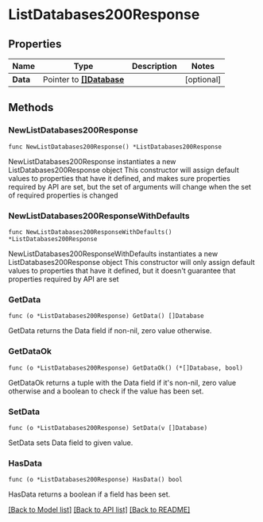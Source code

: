 # ListDatabases200Response

## Properties

Name | Type | Description | Notes
------------ | ------------- | ------------- | -------------
**Data** | Pointer to [**[]Database**](Database.md) |  | [optional] 

## Methods

### NewListDatabases200Response

`func NewListDatabases200Response() *ListDatabases200Response`

NewListDatabases200Response instantiates a new ListDatabases200Response object
This constructor will assign default values to properties that have it defined,
and makes sure properties required by API are set, but the set of arguments
will change when the set of required properties is changed

### NewListDatabases200ResponseWithDefaults

`func NewListDatabases200ResponseWithDefaults() *ListDatabases200Response`

NewListDatabases200ResponseWithDefaults instantiates a new ListDatabases200Response object
This constructor will only assign default values to properties that have it defined,
but it doesn't guarantee that properties required by API are set

### GetData

`func (o *ListDatabases200Response) GetData() []Database`

GetData returns the Data field if non-nil, zero value otherwise.

### GetDataOk

`func (o *ListDatabases200Response) GetDataOk() (*[]Database, bool)`

GetDataOk returns a tuple with the Data field if it's non-nil, zero value otherwise
and a boolean to check if the value has been set.

### SetData

`func (o *ListDatabases200Response) SetData(v []Database)`

SetData sets Data field to given value.

### HasData

`func (o *ListDatabases200Response) HasData() bool`

HasData returns a boolean if a field has been set.


[[Back to Model list]](../README.md#documentation-for-models) [[Back to API list]](../README.md#documentation-for-api-endpoints) [[Back to README]](../README.md)


